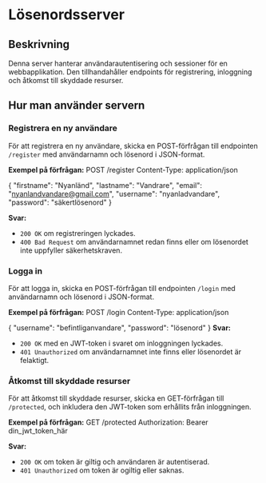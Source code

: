 # Lösenordsserver

## Beskrivning

Denna server hanterar användarautentisering och sessioner för en webbapplikation. Den tillhandahåller endpoints för registrering, inloggning och åtkomst till skyddade resurser.

## Hur man använder servern

### Registrera en ny användare

För att registrera en ny användare, skicka en POST-förfrågan till endpointen `/register` med användarnamn och lösenord i JSON-format.

**Exempel på förfrågan:**
POST /register
Content-Type: application/json

{
  "firstname": "Nyanländ",
  "lastname": "Vandrare",
  "email": "nyanlandvandare@gmail.com",
  "username": "nyanladvandare",
  "password": "säkertlösenord"
}

**Svar:**

- `200 OK` om registreringen lyckades.
- `400 Bad Request` om användarnamnet redan finns eller om lösenordet inte uppfyller säkerhetskraven.

### Logga in

För att logga in, skicka en POST-förfrågan till endpointen `/login` med användarnamn och lösenord i JSON-format.

**Exempel på förfrågan:**
POST /login
Content-Type: application/json

{
  "username": "befintliganvandare",
  "password": "lösenord"
}
**Svar:**

- `200 OK` med en JWT-token i svaret om inloggningen lyckades.
- `401 Unauthorized` om användarnamnet inte finns eller lösenordet är felaktigt.

### Åtkomst till skyddade resurser

För att åtkomst till skyddade resurser, skicka en GET-förfrågan till `/protected`, och inkludera den JWT-token som erhållits från inloggningen.

**Exempel på förfrågan:**
GET /protected
Authorization: Bearer din_jwt_token_här

**Svar:**

- `200 OK` om token är giltig och användaren är autentiserad.
- `401 Unauthorized` om token är ogiltig eller saknas.
